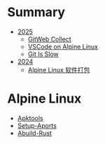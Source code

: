 # Summary

- [2025]()
  - [GitWeb Collect](./2025/03-gitweb-collect.md)
  - [VSCode on Alpine Linux](./2025/02-alpine-vscode-remote.md)
  - [Git Is Slow](./2025/01-git-is-slow.md)
- [2024]()
  - [Alpine Linux 软件打包](./2024/01-apkbuild.md)

# Alpine Linux

- [Apktools](./alpine/apktools.md)
- [Setup-Aports](./alpine/setup-aports.md)
- [Abuild-Rust](./alpine/abuild-rust.md)
